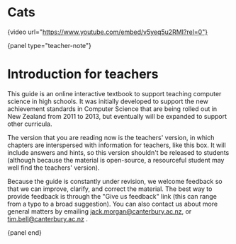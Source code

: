# Cats

{video url="https://www.youtube.com/embed/v5yeq5u2RMI?rel=0"}

{panel type="teacher-note"}

# Introduction for teachers

This guide is an online interactive textbook to support teaching computer science in high schools.
It was initially developed to support the new achievement standards in Computer Science that are being rolled out in New Zealand from 2011 to 2013,
but eventually will be expanded to support other curricula.

The version that you are reading now is the teachers' version, in which chapters are interspersed with information for teachers, like this box.
It will include answers and hints, so this version shouldn't be released to students (although because the material is open-source, a resourceful student may well find the teachers' version).

Because the guide is constantly under revision, we welcome feedback so that we can improve, clarify, and correct the material.
The best way to provide feedback is through the "Give us feedback" link (this can range from a typo to a broad suggestion).
You can also contact us about more general matters by emailing jack.morgan@canterbury.ac.nz, or tim.bell@canterbury.ac.nz .

{panel end}
